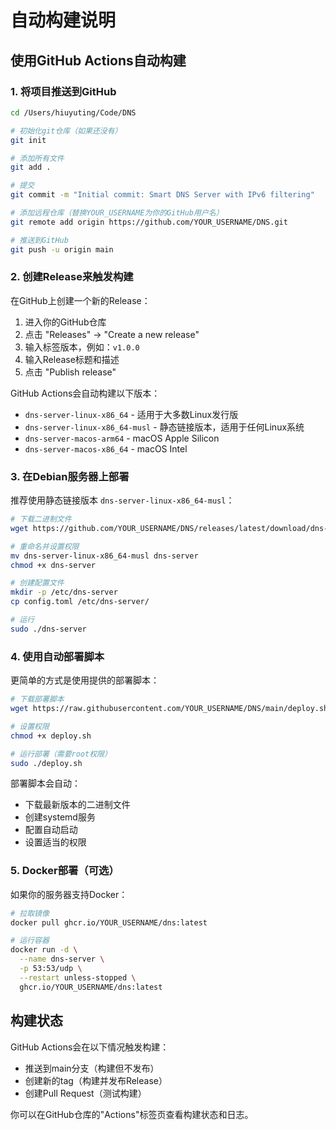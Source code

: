 # 自动构建说明

## 使用GitHub Actions自动构建

### 1. 将项目推送到GitHub

```bash
cd /Users/hiuyuting/Code/DNS

# 初始化git仓库（如果还没有）
git init

# 添加所有文件
git add .

# 提交
git commit -m "Initial commit: Smart DNS Server with IPv6 filtering"

# 添加远程仓库（替换YOUR_USERNAME为你的GitHub用户名）
git remote add origin https://github.com/YOUR_USERNAME/DNS.git

# 推送到GitHub
git push -u origin main
```

### 2. 创建Release来触发构建

在GitHub上创建一个新的Release：

1. 进入你的GitHub仓库
2. 点击 "Releases" → "Create a new release"
3. 输入标签版本，例如：`v1.0.0`
4. 输入Release标题和描述
5. 点击 "Publish release"

GitHub Actions会自动构建以下版本：

- `dns-server-linux-x86_64` - 适用于大多数Linux发行版
- `dns-server-linux-x86_64-musl` - 静态链接版本，适用于任何Linux系统
- `dns-server-macos-arm64` - macOS Apple Silicon
- `dns-server-macos-x86_64` - macOS Intel

### 3. 在Debian服务器上部署

推荐使用静态链接版本 `dns-server-linux-x86_64-musl`：

```bash
# 下载二进制文件
wget https://github.com/YOUR_USERNAME/DNS/releases/latest/download/dns-server-linux-x86_64-musl

# 重命名并设置权限
mv dns-server-linux-x86_64-musl dns-server
chmod +x dns-server

# 创建配置文件
mkdir -p /etc/dns-server
cp config.toml /etc/dns-server/

# 运行
sudo ./dns-server
```

### 4. 使用自动部署脚本

更简单的方式是使用提供的部署脚本：

```bash
# 下载部署脚本
wget https://raw.githubusercontent.com/YOUR_USERNAME/DNS/main/deploy.sh

# 设置权限
chmod +x deploy.sh

# 运行部署（需要root权限）
sudo ./deploy.sh
```

部署脚本会自动：
- 下载最新版本的二进制文件
- 创建systemd服务
- 配置自动启动
- 设置适当的权限

### 5. Docker部署（可选）

如果你的服务器支持Docker：

```bash
# 拉取镜像
docker pull ghcr.io/YOUR_USERNAME/dns:latest

# 运行容器
docker run -d \
  --name dns-server \
  -p 53:53/udp \
  --restart unless-stopped \
  ghcr.io/YOUR_USERNAME/dns:latest
```

## 构建状态

GitHub Actions会在以下情况触发构建：

- 推送到main分支（构建但不发布）
- 创建新的tag（构建并发布Release）
- 创建Pull Request（测试构建）

你可以在GitHub仓库的"Actions"标签页查看构建状态和日志。
